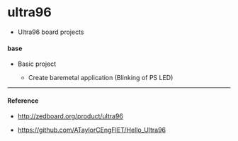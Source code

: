 # ultra96

  - Ultra96 board projects
  
#### base

  - Basic project
  
    - Create baremetal application (Blinking of PS LED)
    

***

#### Reference

- http://zedboard.org/product/ultra96

- https://github.com/ATaylorCEngFIET/Hello_Ultra96
